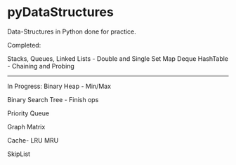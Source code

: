 # pyDataStructures
Data-Structures in Python done for practice.

Completed:

Stacks,
Queues,
Linked Lists - Double and Single
Set
Map
Deque
HashTable - Chaining and Probing

__________________________________________

In Progress: Binary Heap - Min/Max

Binary Search Tree - Finish ops

Priority Queue

Graph
Matrix

Cache-
LRU
MRU

SkipList



